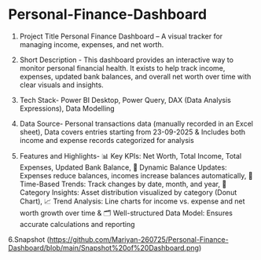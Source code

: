 # Personal-Finance-Dashboard
1. Project Title
Personal Finance Dashboard – A visual tracker for managing income, expenses, and net worth.

2. Short Description -
This dashboard provides an interactive way to monitor personal financial health.
It exists to help track income, expenses, updated bank balances, and overall net worth over time with clear visuals and insights.

3. Tech Stack-
Power BI Desktop,
Power Query,
DAX (Data Analysis Expressions),
Data Modelling

4. Data Source-
Personal transactions data (manually recorded in an Excel sheet),
Data covers entries starting from 23-09-2025 &
Includes both income and expense records categorized for analysis

5. Features and Highlights-
📊 Key KPIs: Net Worth, Total Income, Total Expenses, Updated Bank Balance, 
🔄 Dynamic Balance Updates: Expenses reduce balances, incomes increase balances automatically, 
📅 Time-Based Trends: Track changes by date, month, and year, 
🥧 Category Insights: Asset distribution visualized by category (Donut Chart), 
📈 Trend Analysis: Line charts for income vs. expense and net worth growth over time &
🗂 Well-structured Data Model: Ensures accurate calculations and reporting

6.Snapshot
(https://github.com/Mariyan-260725/Personal-Finance-Dashboard/blob/main/Snapshot%20of%20Dashboard.png)
